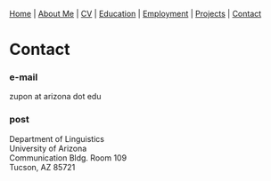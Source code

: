 [Home](index.md) | [About Me](aboutme.md) | [CV](https://zupon.github.io/files/zupon_cv.pdf) | [Education](education.md) | [Employment](employment.md) | [Projects](projects.md) | [Contact](contact.md)

# Contact

### e-mail

zupon at arizona dot edu

### post

Department of Linguistics  
University of Arizona  
Communication Bldg. Room 109  
Tucson, AZ 85721
